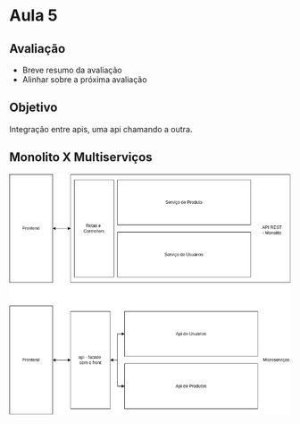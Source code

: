 # Aula 5

## Avaliação

* Breve resumo da avaliação
* Alinhar sobre a próxima avaliação

## Objetivo

Integração entre apis, uma api chamando a outra.

## Monolito X Multiserviços

<img src="./figs/fig1.png" />


